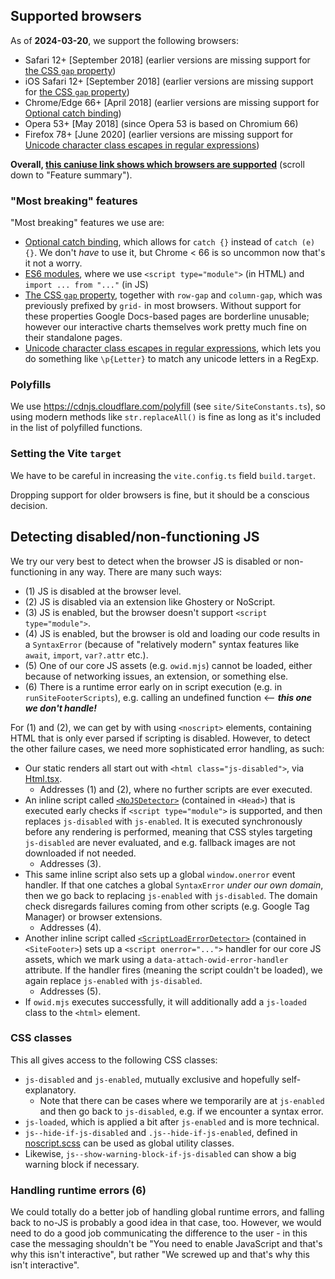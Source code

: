 ## Supported browsers

As of **2024-03-20**, we support the following browsers:

-   Safari 12+ [September 2018] (earlier versions are missing support for [the CSS `gap` property](https://caniuse.com/mdn-css_properties_gap_grid_context))
-   iOS Safari 12+ [September 2018] (earlier versions are missing support for [the CSS `gap` property](https://caniuse.com/mdn-css_properties_gap_grid_context))
-   Chrome/Edge 66+ [April 2018] (earlier versions are missing support for [Optional catch binding](https://caniuse.com/mdn-javascript_statements_try_catch_optional_catch_binding))
-   Opera 53+ [May 2018] (since Opera 53 is based on Chromium 66)
-   Firefox 78+ [June 2020] (earlier versions are missing support for [Unicode character class escapes in regular expressions](https://caniuse.com/mdn-javascript_regular_expressions_unicode_character_class_escape))

**Overall, [this caniuse link shows which browsers are supported](https://caniuse.com/mdn-css_properties_gap_grid_context,es6-module,mdn-javascript_statements_try_catch_optional_catch_binding,mdn-javascript_regular_expressions_unicode_character_class_escape)** (scroll down to "Feature summary").

### "Most breaking" features

"Most breaking" features we use are:

-   [Optional catch binding](https://caniuse.com/mdn-javascript_statements_try_catch_optional_catch_binding), which allows for `catch {}` instead of `catch (e) {}`.
    We don't _have_ to use it, but Chrome < 66 is so uncommon now that's it not a worry.
-   [ES6 modules](https://caniuse.com/es6-module), where we use `<script type="module">` (in HTML) and `import ... from "..."` (in JS)
-   [The CSS `gap` property](https://caniuse.com/mdn-css_properties_gap_grid_context), together with `row-gap` and `column-gap`, which was previously prefixed by `grid-` in most browsers. Without support for these properties Google Docs-based pages are borderline unusable; however our interactive charts themselves work pretty much fine on their standalone pages.
-   [Unicode character class escapes in regular expressions](https://caniuse.com/mdn-javascript_regular_expressions_unicode_character_class_escape), which lets you do something like `\p{Letter}` to match any unicode letters in a RegExp.

### Polyfills

We use https://cdnjs.cloudflare.com/polyfill (see `site/SiteConstants.ts`), so using modern methods like `str.replaceAll()` is fine as long as it's included in the list of polyfilled functions.

### Setting the Vite `target`

We have to be careful in increasing the `vite.config.ts` field `build.target`.

Dropping support for older browsers is fine, but it should be a conscious decision.

## Detecting disabled/non-functioning JS

We try our very best to detect when the browser JS is disabled or non-functioning in any way.
There are many such ways:

-   (1) JS is disabled at the browser level.
-   (2) JS is disabled via an extension like Ghostery or NoScript.
-   (3) JS is enabled, but the browser doesn't support `<script type="module">`.
-   (4) JS is enabled, but the browser is old and loading our code results in a `SyntaxError` (because of "relatively modern" syntax features like `await`, `import`, `var?.attr` etc.).
-   (5) One of our core JS assets (e.g. `owid.mjs`) cannot be loaded, either because of networking issues, an extension, or something else.
-   (6) There is a runtime error early on in script execution (e.g. in `runSiteFooterScripts`), e.g. calling an undefined function <-- **_this one we don't handle!_**

For (1) and (2), we can get by with using `<noscript>` elements, containing HTML that is only ever parsed if scripting is disabled. However, to detect the other failure cases, we need more sophisticated error handling, as such:

-   Our static renders all start out with `<html class="js-disabled">`, via [Html.tsx](../site/Html.tsx).
    -   Addresses (1) and (2), where no further scripts are ever executed.
-   An inline script called [`<NoJSDetector>`](../site/NoJSDetector.tsx) (contained in `<Head>`) that is executed early checks if `<script type="module">` is supported, and then replaces `js-disabled` with `js-enabled`. It is executed synchronously before any rendering is performed, meaning that CSS styles targeting `js-disabled` are never evaluated, and e.g. fallback images are not downloaded if not needed.
    -   Addresses (3).
-   This same inline script also sets up a global `window.onerror` event handler. If that one catches a global `SyntaxError` _under our own domain_, then we go back to replacing `js-enabled` with `js-disabled`. The domain check disregards failures coming from other scripts (e.g. Google Tag Manager) or browser extensions.
    -   Addresses (4).
-   Another inline script called [`<ScriptLoadErrorDetector>`](../site/NoJSDetector.tsx) (contained in `<SiteFooter>`) sets up a `<script onerror="...">` handler for our core JS assets, which we mark using a `data-attach-owid-error-handler` attribute. If the handler fires (meaning the script couldn't be loaded), we again replace `js-enabled` with `js-disabled`.
    -   Addresses (5).
-   If `owid.mjs` executes successfully, it will additionally add a `js-loaded` class to the `<html>` element.

### CSS classes

This all gives access to the following CSS classes:

-   `js-disabled` and `js-enabled`, mutually exclusive and hopefully self-explanatory.
    -   Note that there can be cases where we temporarily are at `js-enabled` and then go back to `js-disabled`, e.g. if we encounter a syntax error.
-   `js-loaded`, which is applied a bit after `js-enabled` and is more technical.
-   `js--hide-if-js-disabled` and `.js--hide-if-js-enabled`, defined in [noscript.scss](../site/css/noscript.scss) can be used as global utility classes.
-   Likewise, `js--show-warning-block-if-js-disabled` can show a big warning block if necessary.

### Handling runtime errors (6)

We could totally do a better job of handling global runtime errors, and falling back to no-JS is probably a good idea in that case, too.
However, we would need to do a good job communicating the difference to the user - in this case the messaging shouldn't be "You need to enable JavaScript and that's why this isn't interactive", but rather "We screwed up and that's why this isn't interactive".
